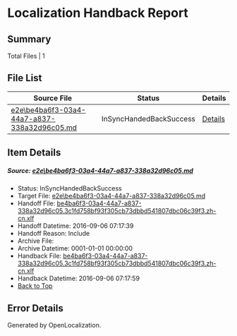 # <a name='report-top'></a> Localization Handback Report

## Summary
 Total Files | 1

## File List
 Source File | Status | Details 
 ----------- | ------ | ------- 
 [e2e\be4ba6f3-03a4-44a7-a837-338a32d96c05.md](https://github.com/OpenLocalizationTestOrg/ol-test0/blob/2d66064430effad4ca068ca5ceef349e7951ac61/e2e/be4ba6f3-03a4-44a7-a837-338a32d96c05.md) | InSyncHandedBackSuccess | [Details](#48170abb480e6dace50697531cf0d02581a1ecf91)

## Item Details
##### <a name='48170abb480e6dace50697531cf0d02581a1ecf91'></a> Source: [e2e\be4ba6f3-03a4-44a7-a837-338a32d96c05.md](https://github.com/OpenLocalizationTestOrg/ol-test0/blob/2d66064430effad4ca068ca5ceef349e7951ac61/e2e/be4ba6f3-03a4-44a7-a837-338a32d96c05.md)
* Status: InSyncHandedBackSuccess
* Target File: [e2e\be4ba6f3-03a4-44a7-a837-338a32d96c05.md](https://github.com/OpenLocalizationTestOrg/ol-test0-zhcn/blob/01bb30a4624100a178a5074e648de36d7706dac6/e2e/be4ba6f3-03a4-44a7-a837-338a32d96c05.md)
* Handoff File: [be4ba6f3-03a4-44a7-a837-338a32d96c05.3c1fd758bf93f305cb73dbbd541807dbc06c39f3.zh-cn.xlf](https://github.com/OpenLocalizationTestOrg/ol-test0-handoff/blob/592ecbb30b97a9a89475cc1b1080abbfaa3497c6/ol-handoff/OpenLocalizationTestOrg/ol-test0-zhcn/ci/ht/be4ba6f3-03a4-44a7-a837-338a32d96c05.3c1fd758bf93f305cb73dbbd541807dbc06c39f3.zh-cn.xlf)
* Handoff Datetime: 2016-09-06 07:17:39
* Handoff Reason: Include
* Archive File: 
* Archive Datetime: 0001-01-01 00:00:00
* Handback File: [be4ba6f3-03a4-44a7-a837-338a32d96c05.3c1fd758bf93f305cb73dbbd541807dbc06c39f3.zh-cn.xlf](https://github.com/OpenLocalizationTestOrg/ol-test0-handback/blob/7b1fed8ae2dc125596e75cdb2ceccc0ea1443a83/ol-handback/OpenLocalizationTestOrg/ol-test0-zhcn/ci/ht/be4ba6f3-03a4-44a7-a837-338a32d96c05.3c1fd758bf93f305cb73dbbd541807dbc06c39f3.zh-cn.xlf)
* Handback Datetime: 2016-09-06 07:17:59
* [Back to Top](#report-top)


## Error Details

Generated by OpenLocalization.
